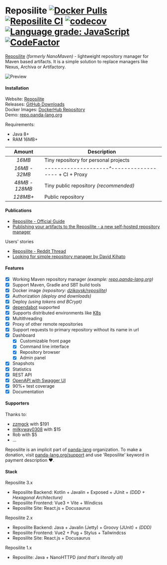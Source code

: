 # Reposilite [![Docker Pulls](https://img.shields.io/docker/pulls/dzikoysk/reposilite.svg?label=pulls&logo=docker)](https://hub.docker.com/r/dzikoysk/reposilite) [![Reposilite CI](https://github.com/dzikoysk/reposilite/actions/workflows/gradle.yml/badge.svg)](https://github.com/dzikoysk/reposilite/actions/workflows/gradle.yml) [![codecov](https://codecov.io/gh/dzikoysk/reposilite/branch/master/graph/badge.svg?token=9flNHTSJpp)](https://codecov.io/gh/dzikoysk/reposilite) [![Language grade: JavaScript](https://img.shields.io/lgtm/grade/javascript/g/dzikoysk/reposilite.svg?logo=lgtm&logoWidth=18)](https://lgtm.com/projects/g/dzikoysk/reposilite/context:javascript) [![CodeFactor](https://www.codefactor.io/repository/github/dzikoysk/reposilite/badge/master)](https://www.codefactor.io/repository/github/dzikoysk/reposilite/overview/master) 

[Reposilite](https://reposilite.com) *(formerly NanoMaven)* - lightweight repository manager for Maven based artifacts. 
It is a simple solution to replace managers like Nexus, Archiva or Artifactory. 

![Preview](https://user-images.githubusercontent.com/4235722/83757901-7c96e300-a671-11ea-9881-f0b85f058a6c.png)

#### Installation
Website: [Reposilite](https://reposilite.com) <br>
Releases: [GitHub Downloads](https://github.com/dzikoysk/reposilite/releases) <br>
Docker Images: [DockerHub Repository](https://hub.docker.com/r/dzikoysk/reposilite) <br>
Demo: [repo.panda-lang.org](https://repo.panda-lang.org) <br>

Requirements: 
* Java 8+
* RAM 16MB+

| Amount | Description |
|:------:|-------------|
| *16MB* | Tiny repository for personal projects |
| *16MB* - *32MB* | *--------------------^------------------* + CI + Proxy |
| *48MB - 128MB* | Tiny public repository *(recommended)* |
| *128MB+* | Public repository | 

#### Publications
* [Reposilite - Official Guide](https://reposilite.com/docs/about)
* [Publishing your artifacts to the Reposilite - a new self-hosted repository manager ](https://dev.to/dzikoysk/publishing-your-artifacts-to-the-reposilite-a-new-self-hosted-repository-manager-3n0h)

Users' stories

* [Reposilite - Reddit Thread](https://www.reddit.com/r/java/comments/k8i2m0/reposilite_alternative_lightweight_maven/)
* [Looking for simple repository manager by David Kihato](https://kihats.medium.com/custom-self-hosted-maven-repository-cbb778031f68)

#### Features
* [x] Working Maven repository manager *(example: [repo.panda-lang.org](https://repo.panda-lang.org))*
* [x] Support Maven, Gradle and SBT build tools
* [x] Docker image *(repository: [dzikoysk/reposilite](https://hub.docker.com/r/dzikoysk/reposilite))*
* [x] Authorization *(deploy and downloads)*
* [x] Deploy *(using tokens and BCrypt)*
* [x] [dependabot](https://dependabot.com/) supported
* [x] Supports distributed environments like [K8s](https://github.com/dzikoysk/reposilite/issues/251#issuecomment-698974936)
* [x] Multithreading
* [x] Proxy of other remote repositories
* [x] Support requests to primary repository without its name in url
* [x] Dashboard
  * [x] Customizable front page
  * [x] Command line interface
  * [x] Repository browser
  * [x] Admin panel
* [x] Snapshots
* [x] Statistics
* [x] REST API
* [x] [OpenAPI with Swagger UI](https://repo.panda-lang.org/swagger)
* [x] 90%+ test coverage
* [x] Documentation

#### Supporters
Thanks to:

* [zzmgck](https://github.com/zzmgck) with $191
* [milkyway0308](https://github.com/milkyway0308) with $15
* Rob with $5
* ...

Reposilite is an implicit part of [panda-lang](https://github.com/panda-lang) organization. 
To make a donation, visit [panda-lang.org/support](https://panda-lang.org/support) and use 'Reposilite' keyword in payment description ❤️.

#### Stack

Reposilite 3.x
* Reposilite Backend: Kotlin + Javalin + Exposed + JUnit + _(DDD + Hexagonal Architecture)_
* Reposilite Frontend: Vue3 + Vite + Windicss
* Reposilite Site: React.js + Docusaurus

Reposilite 2.x
* Reposilite Backend: Java + Javalin (Jetty) + Groovy (JUnit) + _(DDD)_
* Reposilite Frontend: Vue2 + Pug + Stylus + Tailwindcss
* Reposilite Site: React.js + Docusaurus 

Reposilite 1.x
* Reposilite: Java + NanoHTTPD _(and that's literally all)_
